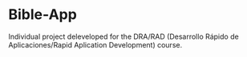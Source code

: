 # Bible-App

Individual project deleveloped for the DRA/RAD (Desarrollo Rápido de Aplicaciones/Rapid Aplication Development) course.
